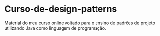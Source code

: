 # Curso-de-design-patterns
Material do meu curso online voltado para o ensino de padrões de projeto utilizando Java como linguagem de programação.
